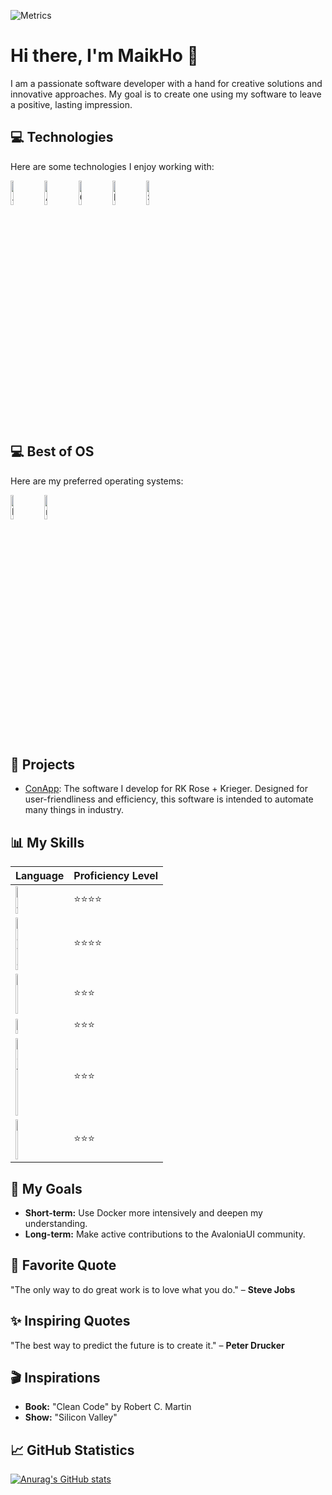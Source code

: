 ![Metrics](/github-metrics.svg)
# Hi there, I'm MaikHo 👋

I am a passionate software developer with a hand for creative solutions and innovative approaches. My goal is to create one using my software 
to leave a positive, lasting impression.

## 💻 Technologies
Here are some technologies I enjoy working with:
<p> 
 
 <img width="10%" src="https://www.vectorlogo.zone/logos/dotnet/dotnet-ar21.svg" alt=".NET">
 <img width="10%" src="https://www.vectorlogo.zone/logos/avaloniauinet/avaloniauinet-ar21.svg" alt="AvaloniaUI">
 <img width="10%" src="https://www.vectorlogo.zone/logos/git-scm/git-scm-ar21.svg" alt="Git">
 <img width="10%" src="https://www.vectorlogo.zone/logos/docker/docker-ar21.svg" alt="Docker">
 <img width="10%" src="https://www.vectorlogo.zone/logos/sqlite/sqlite-ar21.svg" alt="SQLite"> 
</p>

## 💻 Best of OS
Here are my preferred operating systems:
<p> 
 
 <img width="10%" src="https://www.vectorlogo.zone/logos/linux/linux-ar21.svg" alt="Linux">
 <img width="10%" src="https://www.vectorlogo.zone/logos/apple/apple-icon.svg" alt="macOS">
 
</p>


## 🚀 Projects
- [ConApp](https://github.com/sorry/RK_privat): The software I develop for RK Rose + Krieger. Designed for user-friendliness and efficiency, this software is intended to automate many things in industry.

## 📊 My Skills
| Language | Proficiency Level |
|--------------|----------------|
| <img width="15%" src="https://upload.wikimedia.org/wikipedia/commons/b/bd/Logo_C_sharp.svg" alt="C#"> | ⭐⭐⭐⭐         |
| <img width="20%" src="https://www.vectorlogo.zone/logos/java/java-ar21.svg" alt="Java"> | ⭐⭐⭐⭐          |
| <img width="15%" src="https://simpleicons.org/icons/cplusplus.svg" alt="C++"> | ⭐⭐⭐           |
| <img width="15%" src="https://simpleicons.org/icons/c.svg" alt="C"> | ⭐⭐⭐           |
| <img width="15%" src="https://simpleicons.org/icons/kotlin.svg" alt="Kotlin"> | ⭐⭐⭐           |
| <img width="20%" src="https://www.vectorlogo.zone/logos/php/php-ar21.svg" alt="PHP"> | ⭐⭐⭐           |

## 🎯 My Goals
- **Short-term:** Use Docker more intensively and deepen my understanding.
- **Long-term:** Make active contributions to the AvaloniaUI community.

## 💬 Favorite Quote
"The only way to do great work is to love what you do." – **Steve Jobs**

## ✨ Inspiring Quotes
"The best way to predict the future is to create it." – **Peter Drucker**

## 🎬 Inspirations
- **Book:** "Clean Code" by Robert C. Martin
- **Show:** "Silicon Valley"

## 📈 GitHub Statistics
[![Anurag's GitHub stats](https://github-readme-stats.vercel.app/api?username=MaikHo&show_icons=true&theme=dracula&count_private=true)](https://github.com/anuraghazra/github-readme-stats)
